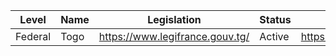 | Level | Name | Legislation | Status | Case law | Constitution |
|---|---|---|---|---|---|
| Federal | Togo | https://www.legifrance.gouv.tg/ | Active | https://www.legifrance.gouv.tg/jurisprudence/ | https://www.legifrance.gouv.tg/constitution/ |